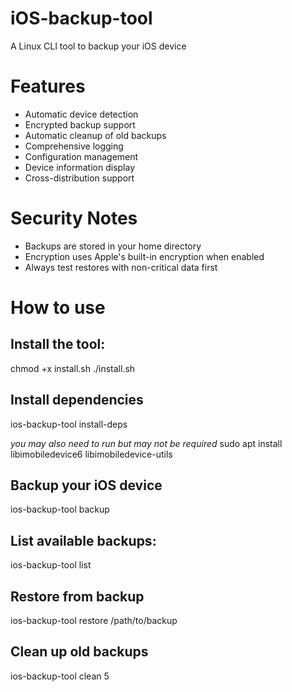 # iOS-backup-tool
A Linux CLI tool to backup your iOS device
# Features
- Automatic device detection
- Encrypted backup support
- Automatic cleanup of old backups
- Comprehensive logging
- Configuration management
- Device information display
- Cross-distribution support

# Security Notes
- Backups are stored in your home directory
- Encryption uses Apple's built-in encryption when enabled
- Always test restores with non-critical data first

# How to use
## Install the tool:
chmod +x install.sh
./install.sh

## Install dependencies
ios-backup-tool install-deps

*you may also need to run but may not be required*
sudo apt install libimobiledevice6 libimobiledevice-utils 

## Backup your iOS device
ios-backup-tool backup

## List available backups:
ios-backup-tool list

## Restore from backup
ios-backup-tool restore /path/to/backup

## Clean up old backups
ios-backup-tool clean 5
